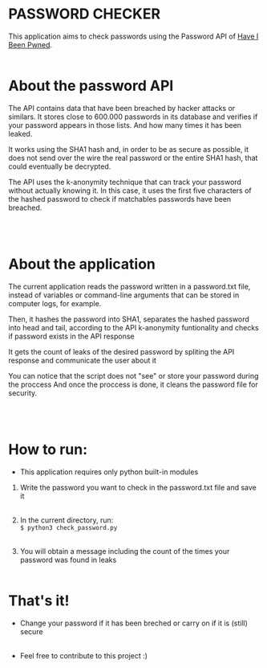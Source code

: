 #  <b>PASSWORD CHECKER </b>


This application aims to check passwords using the Password API of <a href="https://haveibeenpwned.com/">Have I Been Pwned</a>.
<br><br>


# About the password API 


The API contains data that have been breached by hacker attacks or similars.
It stores close to 600.000 passwords in its database and verifies if your password appears in those lists.
And how many times it has been leaked.


It works using the SHA1 hash and, in order to be as secure as possible, it does not send over the wire the real password or the entire SHA1 hash, that could eventually be decrypted.

The API uses the k-anonymity technique that can track your password without actually knowing it.
In this case, it uses the first five characters of the hashed password to check if matchables passwords have been breached.

<br><br>

# About the application


The current application reads the password written in a password.txt file, instead of variables or command-line arguments that can be stored in computer logs, for example.

Then, it hashes the password into SHA1, separates the hashed password into head and tail, according to the API k-anonymity funtionality
and checks if password exists in the API response

It gets the count of leaks of the desired password by spliting the API response and communicate the user about it

You can notice that the script does not "see" or store your password during the proccess
And once the proccess is done, it cleans the password file for security.
    
<br><br>

# How to run:

* This application requires only python built-in modules<br>

1. Write the password you want to check in the password.txt file and save it<br><br>

2. In the current directory, run: <br>
``$ python3 check_password.py ``<br><br>

3. You will obtain a message including the count of the times your password was found in leaks<br><br>



# That's it!


* Change your password if it has been breched or carry on if it is (still) secure <br><br>

* Feel free to contribute to this project :)





